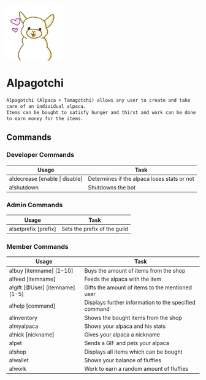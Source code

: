 ![AlpagotchiIMG](src/main/resources/Alpagotchi.png)

# Alpagotchi

```
Alpagotchi (Alpaca + Tamagotchi) allows any user to create and take care of an individual alpaca.
Items can be bought to satisfy hunger and thirst and work can be done to earn money for the items.
```

## Commands

### Developer Commands

| Usage        | Task           | 
| -------------| ---------------|  
| a!decrease [enable \| disable]| Determines if the alpaca loses stats or not |
| a!shutdown     | Shutdowns the bot |   

### Admin Commands

| Usage        | Task           | 
| -------------| ---------------| 
| a!setprefix [prefix] | Sets the prefix of the guild |

### Member Commands

| Usage        | Task           | 
| -------------| ---------------|  
| a!buy [itemname] [1-10] | Buys the amount of items from the shop |
| a!feed [itemname] | Feeds the alpaca with the item |
| a!gift [@User] [itemname] [1-5] | Gifts the amount of items to the mentioned user |
| a!help [command] | Displays further information to the specified command |
| a!inventory | Shows the bought items from the shop |
| a!myalpaca | Shows your alpaca and his stats |
| a!nick [nickname] | Gives your alpaca a nickname |
| a!pet | Sends a GIF and pets your alpaca |
| a!shop | Displays all items which can be bought |
| a!wallet | Shows your balance of fluffies |
| a!work | Work to earn a random amount of fluffies |
